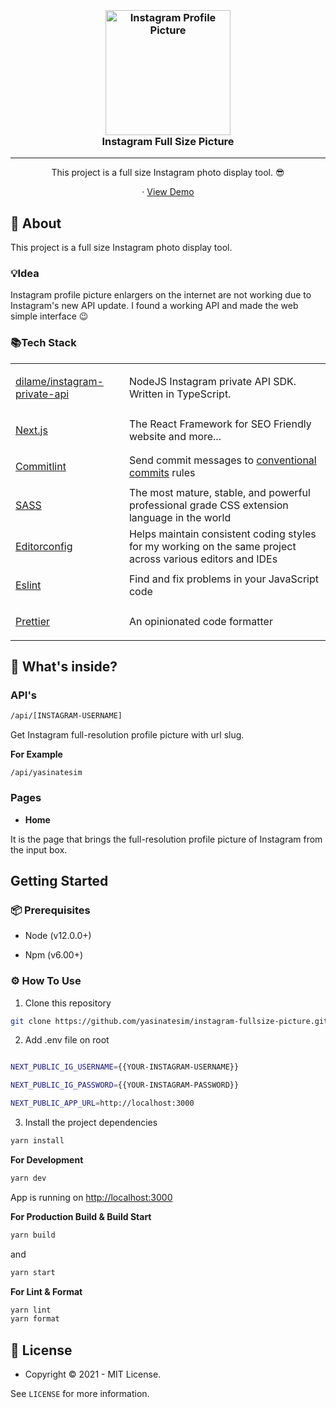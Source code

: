 

<h3 align="center">
  <br>
   <a  href="https://github.com/yasinatesim/instagram-fullsize-picture"><img  src="https://yasinates.com/instagram-fullsize-picture.png"  alt="Instagram Profile Picture"  width="200"></a>
  <br>
Instagram Full Size Picture
  <br>
</h3>
<hr>

<p  align="center">This project is a full size Instagram photo display tool. 😎</p>




  <p align="center">
· <a  href="https://instagram-fullsize-picture.yasinatesim.vercel.app/">View Demo</a>
  </p>
</p>






## 📖 About



This project is a full size Instagram photo display tool.

### 💡Idea
Instagram profile picture enlargers on the internet are not working due to Instagram's new API update. I found a working API and made the web simple interface 😉


### 📚Tech Stack

<table>



<tr>



<td>



<a  href="https://github.com/dilame/instagram-private-api">dilame/instagram-private-api</a>



</td>



<td>NodeJS Instagram private API SDK. Written in TypeScript.</td>



</tr>

<tr>



<td>



<a  href="https://nextjs.org/">Next.js</a>



</td>



<td>The React Framework for SEO Friendly website and more...</td>



</tr>



<tr>



<td>



<a  href="https://github.com/conventional-changelog/commitlint">Commitlint</a>



</td>



<td>Send commit messages to <a  href="https://www.conventionalcommits.org/en/v1.0.0/">conventional commits</a> rules</td>



</tr>



<tr>



<tr>



<td>



<a  href="https://sass-lang.com/">SASS</a>



</td>



<td>The most mature, stable, and powerful professional grade CSS extension language in the world</td>



</tr>



<tr>



<td>



<a  href="https://editorconfig.org/">Editorconfig</a>



</td>



<td>Helps maintain consistent coding styles for my working on the same project across various editors and IDEs</td>



</tr>



<tr>



<td>



<a  href="https://eslint.org/">Eslint</a>



</td>



<td>Find and fix problems in your JavaScript code</td>



</tr>



<tr>



<td>



<a  href="https://prettier.io/">Prettier</a>



</td>



<td>An opinionated code formatter</td>



</tr>

</table>




## 🧐 What's inside?



### API's
```bash
/api/[INSTAGRAM-USERNAME]
```


Get Instagram full-resolution profile picture with url slug.



**For Example**

```
/api/yasinatesim
```



### Pages


- **Home**

It is the page that brings the full-resolution profile picture of Instagram from the input box.




## Getting Started



### 📦 Prerequisites



- Node (v12.0.0+)



- Npm (v6.00+)



### ⚙️ How To Use




1. Clone this repository



```bash
git clone https://github.com/yasinatesim/instagram-fullsize-picture.git
```



2. Add .env file on root

```bash

NEXT_PUBLIC_IG_USERNAME={{YOUR-INSTAGRAM-USERNAME}}

NEXT_PUBLIC_IG_PASSWORD={{YOUR-INSTAGRAM-PASSWORD}}

NEXT_PUBLIC_APP_URL=http://localhost:3000
```


3. Install the project dependencies


```bash
yarn install
```



**For Development**



```bash
yarn dev
```

App is running on [http://localhost:3000](http://localhost:3000)



**For Production Build & Build Start**



```bash
yarn build
```


and





```bash
yarn start
```




**For Lint & Format**



```bash
yarn lint
yarn format
```





## 🔑 License

* Copyright © 2021 - MIT License.

See `LICENSE` for more information.

